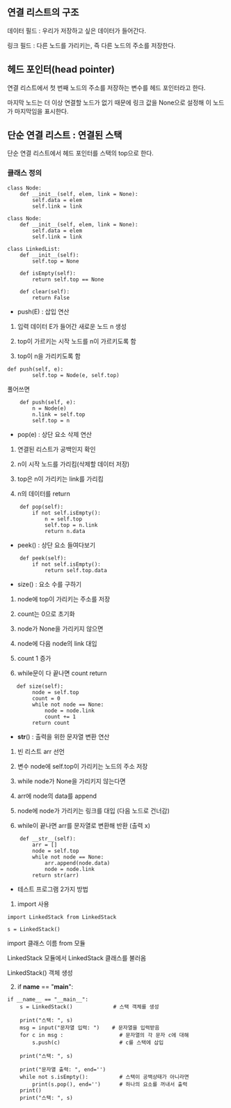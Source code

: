 ## 연결 리스트의 구조
데이터 필드 : 우리가 저장하고 싶은 데이터가 들어간다. 

링크 필드 : 다른 노드를 가리키는, 즉 다른 노드의 주소를 저장한다. 

## 헤드 포인터(head pointer)

연결 리스트에서 첫 번째 노드의 주소를 저장하는 변수를 헤드 포인터라고 한다. 

마지막 노드는 더 이상 연결할 노드가 없기 때문에 링크 값을 None으로 설정해 이 노드가 마지막임을 표시한다. 


## 단순 연결 리스트 : 연결된 스택

단순 연결 리스트에서 헤드 포인터를 스택의 top으로 한다. 

### 클래스 정의

```
class Node:
    def __init__(self, elem, link = None):
        self.data = elem
        self.link = link
```

```
class Node:
    def __init__(self, elem, link = None):
        self.data = elem
        self.link = link

class LinkedList:
    def __init__(self):
        self.top = None 

    def isEmpty(self):
        return self.top == None
    
    def clear(self):
        return False 
```

- push(E) : 삽입 연산

1. 입력 데이터 E가 들어간 새로운 노드 n 생성

2. top이 가르키는 시작 노드를 n이 가르키도록 함

3. top이 n을 가리키도록 함

```
def push(self, e):
        self.top = Node(e, self.top)
```

풀어쓰면

```
    def push(self, e):
        n = Node(e)
        n.link = self.top
        self.top = n
```

 - pop(e) : 상단 요소 삭제 연산

1. 연결된 리스트가 공백인지 확인

2. n이 시작 노드를 가리킴(삭제할 데이터 저장)

3. top은 n이 가리키는 link를 가리킴

4. n의 데이터를 return

```
    def pop(self):
        if not self.isEmpty():
            n = self.top
            self.top = n.link
            return n.data
```

- peek() : 상단 요소 들여다보기

```
    def peek(self):
        if not self.isEmpty():
            return self.top.data
```

- size() : 요소 수를 구하기

1. node에 top이 가리키는 주소를 저장

2. count는 0으로 초기화

3. node가 None을 가리키지 않으면

4. node에 다음 node의 link 대입

5. count 1 증가

6. while문이 다 끝나면 count return

```
   def size(self):
        node = self.top
        count = 0
        while not node == None:
            node = node.link
            count += 1
        return count
```

- __str__() : 출력을 위한 문자열 변환 연산

1. 빈 리스트 arr 선언

2. 변수 node에 self.top이 가리키는 노드의 주소 저장

3. while node가 None을 가리키지 않는다면

4. arr에 node의 data를 append

5. node에 node가 가리키는 링크를 대입 (다음 노드로 건너감)

6. while이 끝나면 arr를 문자열로 변환해 반환 (출력 x)
   
```
    def __str__(self):
        arr = []
        node = self.top
        while not node == None:
            arr.append(node.data)
            node = node.link
        return str(arr)
```


- 테스트 프로그램 2가지 방법

1. import 사용

```
import LinkedStack from LinkedStack

s = LinkedStack()
```

import 클래스 이름 from 모듈 

LinkedStack 모듈에서 LinkedStack 클래스를 불러옴

LinkedStack() 객체 생성

2. if __name__ == "__main__":

```
if __name__ == "__main__":
    s = LinkedStack()             # 스택 객체를 생성

    print("스택: ", s)
    msg = input("문자열 입력: ")    # 문자열을 입력받음
    for c in msg :                  # 문자열의 각 문자 c에 대해
        s.push(c)                   # c를 스택에 삽입

    print("스택: ", s)

    print("문자열 출력: ", end='')
    while not s.isEmpty():          # 스택이 공백상태가 아니라면
        print(s.pop(), end='')      # 하나의 요소를 꺼내서 출력
    print()
    print("스택: ", s)
```


